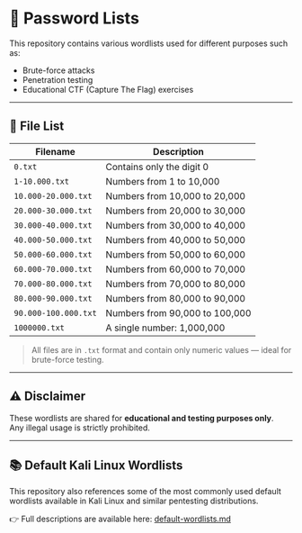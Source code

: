 # 🔐 Password Lists

This repository contains various wordlists used for different purposes such as:

- Brute-force attacks  
- Penetration testing  
- Educational CTF (Capture The Flag) exercises  

---

## 📁 File List

| Filename               | Description                             |
|------------------------|-----------------------------------------|
| `0.txt`                | Contains only the digit 0               |
| `1-10.000.txt`         | Numbers from 1 to 10,000                |
| `10.000-20.000.txt`    | Numbers from 10,000 to 20,000           |
| `20.000-30.000.txt`    | Numbers from 20,000 to 30,000           |
| `30.000-40.000.txt`    | Numbers from 30,000 to 40,000           |
| `40.000-50.000.txt`    | Numbers from 40,000 to 50,000           |
| `50.000-60.000.txt`    | Numbers from 50,000 to 60,000           |
| `60.000-70.000.txt`    | Numbers from 60,000 to 70,000           |
| `70.000-80.000.txt`    | Numbers from 70,000 to 80,000           |
| `80.000-90.000.txt`    | Numbers from 80,000 to 90,000           |
| `90.000-100.000.txt`   | Numbers from 90,000 to 100,000          |
| `1000000.txt`          | A single number: 1,000,000              |

> All files are in `.txt` format and contain only numeric values — ideal for brute-force testing.

---

## ⚠️ Disclaimer

These wordlists are shared for **educational and testing purposes only**.  
Any illegal usage is strictly prohibited.

---



## 📚 Default Kali Linux Wordlists

This repository also references some of the most commonly used default wordlists available in Kali Linux and similar pentesting distributions.

👉 Full descriptions are available here: [default-wordlists.md](default-wordlists.md)

